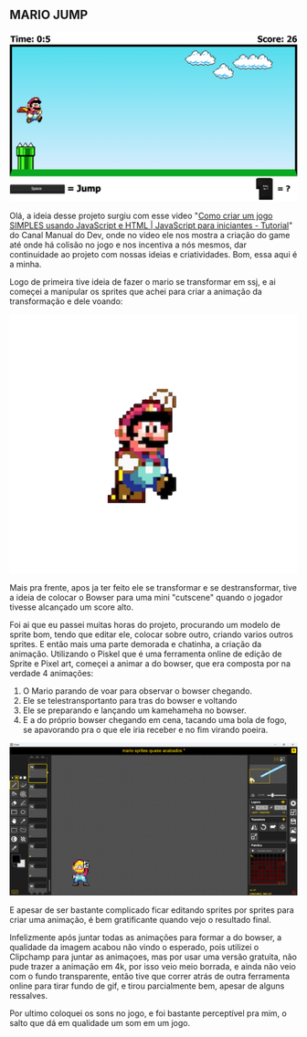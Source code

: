 
## MARIO JUMP

![Imagem do Jogo](img\imagem-do-game.png)

Olá, a ideia desse projeto surgiu com esse video "[Como criar um jogo SIMPLES usando JavaScript e HTML | JavaScript para iniciantes - Tutorial](https://www.youtube.com/watch?v=r9buAwVBDhA)" do Canal Manual do Dev, onde no video ele nos mostra a criação do game até onde há colisão no jogo e nos incentiva a nós mesmos, dar continuidade ao projeto com nossas ideias e criatividades. Bom, essa aqui é a minha.

Logo de primeira tive ideia de fazer o mario se transformar em ssj, e ai começei a manipular os sprites que achei para criar a animação da transformação e dele voando:

![Mario Transformation](img\mario-transformation.gif)

Mais pra frente, apos ja ter feito ele se transformar e se destransformar, tive a ideia de colocar o Bowser para uma mini "cutscene" quando o jogador tivesse alcançado um score alto.

Foi ai que eu passei muitas horas do projeto, procurando um modelo de sprite bom, tendo que editar ele, colocar sobre outro, criando varios outros sprites.
E então mais uma parte demorada e chatinha, a criação da animação. Utilizando o Piskel que é uma ferramenta online de edição de Sprite e Pixel art, começei a animar a do bowser, que era composta por na verdade 4 animações:

1. O Mario parando de voar para observar o bowser chegando.
2. Ele se telestransportanto para tras do bowser e voltando
3. Ele se preparando e lançando um kamehameha no bowser.
4. E a do próprio bowser chegando em cena, tacando uma bola de fogo, se apavorando pra o que ele iria receber e no fim virando poeira.

![Mario no final da animação de Kamehameha](img\processo-de-criancao-da-animacao.png)


E apesar de ser bastante complicado ficar editando sprites por sprites para criar uma animação, é bem gratificante quando vejo o resultado final.

Infelizmente após juntar todas as animações para formar a do bowser, a qualidade da imagem acabou não vindo o esperado, pois utilizei o Clipchamp para juntar as animaçoes, mas por usar uma versão gratuita, não pude trazer a animação em 4k, por isso veio meio borrada, e ainda não veio com o fundo transparente, então tive que correr atrás de outra ferramenta online para tirar fundo de gif, e tirou parcialmente bem, apesar de alguns ressalves.

Por ultimo coloquei os sons no jogo, e foi bastante perceptível pra mim, o salto que dá em qualidade um som em um jogo.